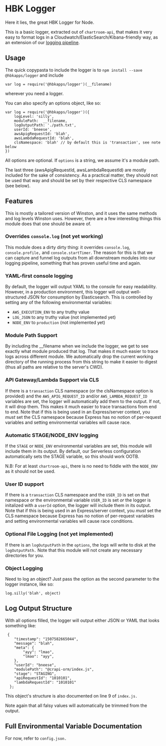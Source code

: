 # HBK Logger 

Here it lies, the great HBK Logger for Node. 

This is a basic logger, extracted out of `chartroom-api`, that makes it very easy to format logs in a Cloudwatch/ElasticSearch/Kibana-friendly way, as an extension of our [logging pipeline]().

## Usage

The quick copypasta to include the logger is to `npm install --save @hbkapps/logger` and include

`var log = require('@hbkapps/logger')(__filename)`

wherever you need a logger. 

You can also specify an options object, like so:

```
var log = require('@hbkapps/logger')({
    logLevel: 'silly',
    modulePath:  __filename,
    logOutputPath: './path.txt',
    userId: 'bneese',
    awsApigRequestId: 'blah',
    awsLambdaRequestId: 'blah',
    clsNamespace: 'blah' // by default this is 'transaction', see note below 
})
```

All options are optional. If `options` is a string, we assume it's a module path.

The last three (awsApigRequestId, awsLambdaRequestId) are mostly included for the sake of consistency. As a practical matter, they should not be used that way and should be set by their respective CLS namespace (see below).

## Features 

This is mostly a tailored version of Winston, and it uses the same methods and log levels Winston uses. However, there are a few interesting things this module does that one should be aware of. 

### Overrides `console.log` (not yet working)

This module does a dirty dirty thing: it overrides `console.log`, `console.profile,` and `console.startTimer`. The reason for this is that we can capture and funnel log outputs from all downstream modules into our logging pipeline, something that has proven useful time and again.

### YAML-first console logging 

By default, the logger will output YAML to the console for easy readability. However, in a production environment, this logger will output well-structured JSON for consumption by Elasticsearch. This is controlled by setting any of the following environmental variables:

- `AWS_EXECUTION_ENV` to any truthy value
- `LOG_JSON` to any truthy value (not implemented yet)
- `NODE_ENV` to `production` (not implemented yet)

### Module Path Support 

By including the __filename when we include the logger, we get to see exactly what module produced that log. That makes it much easier to trace logs across different module. We automatically drop the current working directory of the running process from this string to make it easier to digest (thus all paths are relative to the server's CWD).

### API Gateway/Lambda Support via CLS

If there is a `transaction` CLS namespace (or the clsNamespace option is provided) and the `AWS_APIG_REQUEST_ID` and/or `AWS_LAMBDA_REQUEST_ID` variables are set, the logger will automatically add them to the output. If not, it will drop them. This makes it much easier to trace transactions from end to end. Note that if this is being used in an Express/server context, you _must_ set the CLS namespace because Express has no notion of per-request variables and setting environmental variables will cause race.

### Automatic STAGE/NODE_ENV logging

If the `STAGE` or `NODE_ENV` environmental variables are set, this module will include them in its output. By default, our Serverless configuration automatically sets the STAGE variable, so this should work OOTB. 

N.B: For at least `chartroom-api`, there is no need to fiddle with the `NODE_ENV` as it should not be used.

### User ID support

If there is a `transaction` CLS namespace and the `USER_ID` is set on that namespace _or_ the environmental variable `USER_ID` is set _or_ the logger is initalized with a `userId` option, the logger will include them in its output. Note that if this is being used in an Express/server context, you _must_ set the CLS namespace because Express has no notion of per-request variables and setting environmental variables will cause race conditions.

### Optional File Logging (not yet implemented)

If there is an `logOutputPath` in the `options`, the logs will write to disk at the `logOutputPath.` Note that this module will not create any necessary directories for you.

<!-- also not sure if it's appending or rewriting -->

### Object Logging 

Need to log an object? Just pass the option as the second parameter to the logger instance, like so:

`log.silly('blah', object)`


## Log Output Structure

With all options filled, the logger will output either JSON or YAML that looks something like: 

```
 {
    "timestamp": "1507582665044",
    "message": "blah",
    "meta": {
        "ayy": "lmao",
        "lmao": "ayy",
    },
    "userId": "bneese",
    "modulePath": "@crapi-orm/index.js",
    "stage": "STAGING",
    "apiRequestId": "1010101",
    "lambdaRequestId": "1010101"
  };
```

This object's structure is also documented on line 9 of `index.js.`

Note again that all falsy values will automatically be trimmed from the output.

## Full Environmental Variable Documentation

For now, refer to `config.json.`